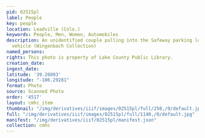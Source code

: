 ```yaml
---
pid: 02515pl
label: People
key: people
location: Leadville (Colo.)
keywords: People, Men, Women, Automobiles
description: An unidentified couple pulling into the Safeway parking lot in a vintage
  vehicle (Wingenbach Collection)
named_persons: 
rights: This photo is property of Lake County Public Library.
creation_date: 
ingest_date: 
latitude: '39.26003'
longitude: "-106.29281"
format: Photo
source: Scanned Photo
order: '4517'
layout: cmhc_item
thumbnail: "/img/derivatives/iiif/images/02515pl/full/250,/0/default.jpg"
full: "/img/derivatives/iiif/images/02515pl/full/1140,/0/default.jpg"
manifest: "/img/derivatives/iiif/02515pl/manifest.json"
collection: cmhc
---
```

